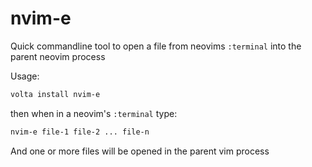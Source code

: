 # nvim-e

Quick commandline tool to open a file from neovims `:terminal` into the parent neovim process


Usage:

```sh
volta install nvim-e
```

then when in a neovim's `:terminal` type:

```sh
nvim-e file-1 file-2 ... file-n
```

And one or more files will be opened in the parent vim process
